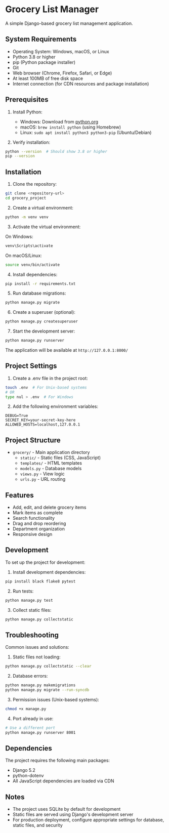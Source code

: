 # Grocery List Manager

A simple Django-based grocery list management application.

## System Requirements

- Operating System: Windows, macOS, or Linux
- Python 3.8 or higher
- pip (Python package installer)
- Git
- Web browser (Chrome, Firefox, Safari, or Edge)
- At least 100MB of free disk space
- Internet connection (for CDN resources and package installation)

## Prerequisites

1. Install Python:
   - Windows: Download from [python.org](https://www.python.org/downloads/)
   - macOS: `brew install python` (using Homebrew)
   - Linux: `sudo apt install python3 python3-pip` (Ubuntu/Debian)

2. Verify installation:
```bash
python --version  # Should show 3.8 or higher
pip --version
```

## Installation

1. Clone the repository:
```bash
git clone <repository-url>
cd grocery_project
```

2. Create a virtual environment:
```bash
python -m venv venv
```

3. Activate the virtual environment:

On Windows:
```bash
venv\Scripts\activate
```

On macOS/Linux:
```bash
source venv/bin/activate
```

4. Install dependencies:
```bash
pip install -r requirements.txt
```

5. Run database migrations:
```bash
python manage.py migrate
```

6. Create a superuser (optional):
```bash
python manage.py createsuperuser
```

7. Start the development server:
```bash
python manage.py runserver
```

The application will be available at `http://127.0.0.1:8000/`

## Project Settings

1. Create a .env file in the project root:
```bash
touch .env  # For Unix-based systems
# OR
type nul > .env  # For Windows
```

2. Add the following environment variables:
```
DEBUG=True
SECRET_KEY=your-secret-key-here
ALLOWED_HOSTS=localhost,127.0.0.1
```

## Project Structure

- `grocery/` - Main application directory
  - `static/` - Static files (CSS, JavaScript)
  - `templates/` - HTML templates
  - `models.py` - Database models
  - `views.py` - View logic
  - `urls.py` - URL routing

## Features

- Add, edit, and delete grocery items
- Mark items as complete
- Search functionality
- Drag and drop reordering
- Department organization
- Responsive design

## Development

To set up the project for development:

1. Install development dependencies:
```bash
pip install black flake8 pytest
```

2. Run tests:
```bash
python manage.py test
```

3. Collect static files:
```bash
python manage.py collectstatic
```

## Troubleshooting

Common issues and solutions:

1. Static files not loading:
```bash
python manage.py collectstatic --clear
```

2. Database errors:
```bash
python manage.py makemigrations
python manage.py migrate --run-syncdb
```

3. Permission issues (Unix-based systems):
```bash
chmod +x manage.py
```

4. Port already in use:
```bash
# Use a different port
python manage.py runserver 8001
```

## Dependencies

The project requires the following main packages:
- Django 5.2
- python-dotenv
- All JavaScript dependencies are loaded via CDN

## Notes

- The project uses SQLite by default for development
- Static files are served using Django's development server
- For production deployment, configure appropriate settings for database, static files, and security
